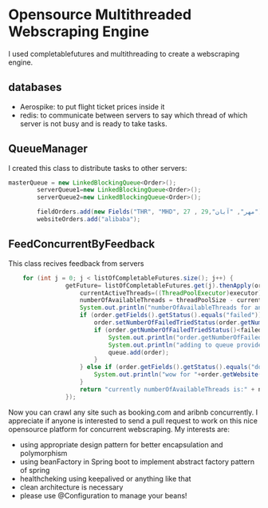 # Opensource Multithreaded Webscraping Engine
I used completablefutures and multithreading to create a webscraping engine.

## databases
* Aerospike: to put flight ticket prices inside it
* redis: to communicate between servers to say which thread of which server is not busy
and is ready to take tasks.


## QueueManager
I created this class to distribute tasks to other servers:
```java
masterQueue = new LinkedBlockingQueue<Order>();
        serverQueue1=new LinkedBlockingQueue<Order>();
        serverQueue2=new LinkedBlockingQueue<Order>();

        fieldOrders.add(new Fields("THR", "MHD", 27 , 29,"مهر", "آبان"));
        websiteOrders.add("alibaba");
```
## FeedConcurrentByFeedback
This class recives feedback from servers 
```java
    for (int j = 0; j < listOfCompletableFutures.size(); j++) {
                getFuture= listOfCompletableFutures.get(j).thenApply(order -> {
                    currentActiveThreads=((ThreadPoolExecutor)executor).getActiveCount();
                    numberOfAvailableThreads = threadPoolSize - currentActiveThreads;
                    System.out.println("numberOfAvailableThreads for analysis is:" + numberOfAvailableThreads);
                    if (order.getFields().getStatus().equals("failed")) {
                        order.setNumberOfFailedTriedStatus(order.getNumberOfFailedTriedStatus()+1);
                        if (order.getNumberOfFailedTriedStatus()<failedThreadshold){
                            System.out.println("order.getNumberOfFailedTriedStatus()="+order.getNumberOfFailedTriedStatus());
                            System.out.println("adding to queue provider:" + order.getWebsite());
                            queue.add(order);
                        }
                    } else if (order.getFields().getStatus().equals("done")) {
                        System.out.println("wow for "+order.getWebsite());
                    }
                    return "currently numberOfAvailableThreads is:" + numberOfAvailableThreads;
                });
```
Now you can crawl any site such as booking.com and aribnb concurrently.
I appreciate if anyone is interested to send a pull request to work on this nice
opensource platform for concurrent webscraping. My interests are:
* using appropriate design pattern for better encapsulation and polymorphism
* using beanFactory in Spring boot to implement abstract factory pattern of spring
* healthcheking using keepalived or anything like that
* clean architecture is necessary
* please use @Configuration to manage your beans! 
